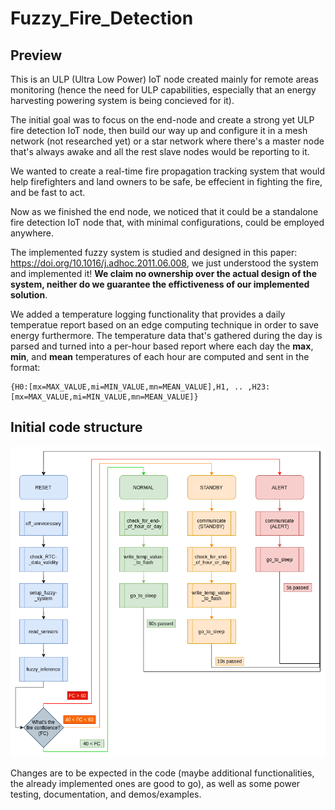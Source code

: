 # Fuzzy_Fire_Detection

## Preview

This is an ULP (Ultra Low Power) IoT node created mainly for remote areas monitoring (hence the need for ULP capabilities, especially that an energy harvesting powering system is being concieved for it).

The initial goal was to focus on the end-node and create a strong yet ULP fire detection IoT node, then build our way up and configure it in a mesh network (not researched yet) or a star network where there's a master node that's always awake and all the rest slave nodes would be reporting to it. 

We wanted to create a real-time fire propagation tracking system that would help firefighters and land owners to be safe, be effecient in fighting the fire, and be fast to act.

Now as we finished the end node, we noticed that it could be a standalone fire detection IoT node that, with minimal configurations, could be employed anywhere. 

The implemented fuzzy system is studied and designed in this paper: https://doi.org/10.1016/j.adhoc.2011.06.008, we just understood the system and implemented it! **We claim no ownership over the actual design of the system, neither do we guarantee the effictiveness of our implemented solution**. 

We added a temperature logging functionality that provides a daily temperatue report based on an edge computing technique in order to save energy furthermore. The temperature data that's gathered during the day is parsed and turned into a per-hour based report where each day the **max**, **min**, and **mean** temperatures of each hour are computed and sent in the format: 

```
{H0:[mx=MAX_VALUE,mi=MIN_VALUE,mn=MEAN_VALUE],H1, .. ,H23:[mx=MAX_VALUE,mi=MIN_VALUE,mn=MEAN_VALUE]}
```

## Initial code structure

<img src="Images/Fuzzy_Fire_Detection.png">

Changes are to be expected in the code (maybe additional functionalities, the already implemented ones are good to go), as well as some power testing, documentation, and demos/examples.
